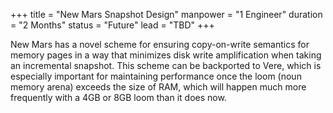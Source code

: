 +++
title = "New Mars Snapshot Design"
manpower = "1 Engineer"
duration = "2 Months"
status = "Future"
lead = "TBD"
+++

New Mars has a novel scheme for ensuring copy-on-write semantics for memory pages in a way that minimizes disk write amplification when taking an incremental snapshot.  This scheme can be backported to Vere, which is especially important for maintaining performance once the loom (noun memory arena) exceeds the size of RAM, which will happen much more frequently with a 4GB or 8GB loom than it does now.
